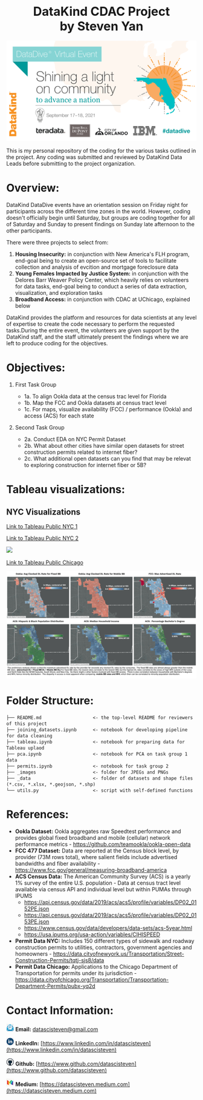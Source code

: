 <h1><center><font size="6">DataKind CDAC Project</br>
by Steven Yan</font></center></h1>

<img src="images/DataKind.png">

This is my personal repository of the coding for the various tasks outlined in the project.  Any coding was submitted and reviewed by DataKind Data Leads before submitting to the project organization.

# Overview:

DataKind DataDive events have an orientation session on Friday night for participants across the different time zones in the world.  However, coding doesn't officially begin until Saturday, but groups are coding together for all of Saturday and Sunday to present findings on Sunday late afternoon to the other participants.

There were three projects to select from:

1. **Housing Insecurity:** in conjunction with New America's FLH program, end-goal being to create an open-source set of tools to facilitate collection and analysis of evcition and mortgage foreclosure data
2. **Young Females Impacted by Justice System:** in conjunction with the Delores Barr Weaver Policy Center, which heavily relies on volunteers for data tasks, end-goal being to conduct a series of data extraction, visualization, and exploration tasks
3. **Broadband Access:**  in conjunction with CDAC at UChicago, explained below

DataKind provides the platform and resources for data scientists at any level of expertise to create the code necessary to perform the requested tasks.During the entire event, the volunteers are given support by the DataKind staff, and the staff ultimately present the findings where we are left to produce coding for the objectives.

# Objectives:

1. First Task Group
	- 1a. To align Ookla data at the census trac level for Florida
	- 1b. Map the FCC and Ookla datasets at census tract level
	- 1c. For maps, visualize availability (FCC) / performance (Ookla) and access (ACS) for each state

2. Second Task Group
	- 2a. Conduct EDA on NYC Permit Dataset
	- 2b. What about other cities have similar open datasets for street construction permits related to internet fiber?
	- 2c. What additional open datasets can you find that may be relevat to exploring construction for internet fiber or 5B?

# Tableau visualizations:

## NYC Visualizations

[Link to Tableau Public NYC 1](https://public.tableau.com/views/DataKIndCDACProjectVisualization-NYCMetro2/Dashboard2?:language=en-US&:display_count=n&:origin=viz_share_link)

[Link to Tableau Public NYC 2](https://public.tableau.com/views/DataKIndUCCDACProjectPreliminaryEDA-NYCMetro/NYCMetroArea?:language=en-US&:display_count=n&:origin=viz_share_link)

<img src='images/nyc_tableau.png'>

[Link to Tableau Public Chicago](https://public.tableau.com/views/DataKIndUCCDACProjectPreliminaryEDA-Chicago/Chicagoland?:language=en-US&:display_count=n&:origin=viz_share_link)

<img src='images/tableau_chicago.png'>



# Folder Structure:

	├── README.md                   <- the top-level README for reviewers of this project
	├── joining_datasets.ipynb      <- notebook for developing pipeline for data cleaning
	├── tableau.ipynb               <- notebook for preparing data for Tableau uplaod
	├── pca.ipynb                   <- notebook for PCA on task group 1 data
	├── permits.ipynb               <- notebook for task group 2
	├── _images                     <- folder for JPEGs and PNGs
	├── _data                       <- folder of datasets and shape files (*.csv, *.xlsx, *.geojson, *.shp)
	└── utils.py                    <- script with self-defined functions


# References:

- **Ookla Dataset:**  Ookla aggregates raw Speedtest performance and provides global fixed broadband and mobile (cellular) network performance metrics - https://github.com/teamookla/ookla-open-data
- **FCC 477 Dataset:**  Data are reported at the Census block level, by provider (73M rows total), where salient fields include advertised bandwidths and fiber availability - https://www.fcc.gov/general/measuring-broadband-america
- **ACS Census Data:**  The American Community Survey (ACS)  is a yearly 1% survey of the entire U.S. population - Data at census tract level available via census API and individual level but within PUMAs through IPUMS
  - https://api.census.gov/data/2019/acs/acs5/profile/variables/DP02_0152PE.json
  - https://api.census.gov/data/2019/acs/acs5/profile/variables/DP02_0153PE.json 
  - https://www.census.gov/data/developers/data-sets/acs-5year.html
  - https://usa.ipums.org/usa-action/variables/CIHISPEED
- **Permit Data NYC:**  Includes 150 different types of sidewalk and roadway construction permits to utilities, contractors, government agencies and homeowners - https://data.cityofnewyork.us/Transportation/Street-Construction-Permits/tqtj-sjs8/data
- **Permit Data Chicago:**  Applications to the Chicago Department of Transportation for permits under its jurisdiction - https://data.cityofchicago.org/Transportation/Transportation-Department-Permits/pubx-yq2d



# Contact Information:

<img src="images/mail_icon.png" width="20"> **Email:**  [datascisteven@gmail.com](mailto:datascisteven@gmail.com)

<img src="images/linkedin_icon.png" width="20"> **LinkedIn:**  [https://www.linkedin.com/in/datascisteven](https://www.linkedin.com/in/datascisteven)

<img src="images/github_icon.png" width="20"> **Github:**  [https://www.github.com/datascisteven](https://www.github.com/datascisteven)

<img src="images/Rainbow-Medium.png" width="20"> **Medium:** [https://datascisteven.medium.com](https://datascisteven.medium.com)
